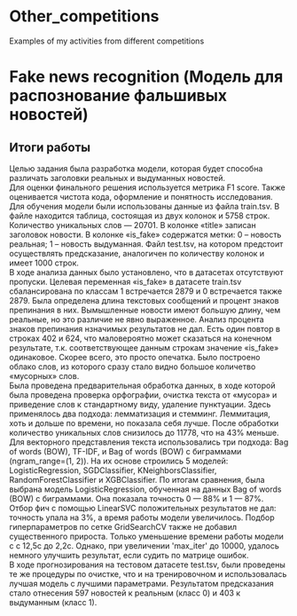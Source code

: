 # Other_competitions
Examples of my activities from different competitions

# Fake news recognition (Модель для распознование фальшивых новостей)

## Итоги работы

Целью задания была разработка модели, которая будет способна различать заголовки реальных и выдуманных новостей.   
Для оценки финального решения используется метрика F1 score. Также оценивается чистота кода, оформление и понятность исследования.  
Для обучения модели были использованы данные из файла train.tsv. В файле находится таблица, состоящая из двух колонок и 5758 строк. Количество уникальных слов — 20701. В колонке «title» записан заголовок новости. В колонке «is_fake» содержатся метки: 0 – новость реальная; 1 – новость выдуманная. Файл test.tsv, на котором предстоит осуществлять предсказание, аналогичен по количеству колонок и имеет 1000 строк.  
В ходе анализа данных было установлено, что в датасетах отсутствуют пропуски. Целевая переменная «is_fake» в датасете  train.tsv сбалансирована по классам 1  встречается 2879 и 0 встречается также 2879. Была определена длина текстовых сообщений и процент знаков препинания в них. Вымышленные новости имеют большую длину, чем реальные, но это различие не явно выраженное. Анализ процента знаков препинания нзначимых результатов не дал. Есть один повтор в строках 402 и 624, что маловероятно может сказаться на конечном результате, т.к. соответствующее данным строкам значение «is_fake» одинаковое. Скорее всего, это просто опечатка. Было построено облако слов, из которого сразу стало видно большое количетво «мусорных» слов.   
Была проведена предварительная обработка данных, в ходе которой была проведена проверка орфографии, очистка текста от «мусора» и приведение слов к стандартному виду, удаление пунктуации. Здесь применялось два подхода: лемматизация и стемминг. Леммитация, хоть и дольше по времени, но показала себя лучше. После обработки количество уникальных слов снизилось до 11778, что на 43% меньше.  
Для векторного представления текста использовались три подхода: Bag of words (BOW), TF-IDF,  и Bag of words (BOW) с биграммами (ngram_range=(1, 2)). На их основе строились 5 моделей: LogisticRegression, SGDClassifier, KNeighborsClassifier, RandomForestClassifier и XGBClassifier. По итогам сравнения, была выбрана модель  LogisticRegression, обученная на данных  Bag of words (BOW) с биграммами. Она показала точность 0 — 88% и 1 — 87%.  
Отбор фич с помощью LinearSVC положительных результатов не дал: точность упала на 3%, а время работы модели увеличилось. Подбор гиперпараметров по сетке GridSearchCV также не добавил существенного прироста. Только уменьшение времени работы модели с с 12,5с до 2,2с. Однако, при увеличении 'max_iter' до 10000, удалось немного улучшить результат, если судить по матрице ошибок.  
В ходе прогнозирования на тестовом датасете  test.tsv, были проведены те же процедуры по очистке, что и на тренировочном и использовалась лучшая модель с лучшими параметрами. Результатом предсказания стало отнесения 597 новостей к реальным (класс 0) и 403 к выдуманным (класс 1).  




